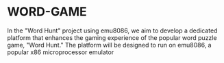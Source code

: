 # WORD-GAME
In the "Word Hunt" project using emu8086, we aim to develop a dedicated platform that enhances the gaming experience of the popular word puzzle game, "Word Hunt." The platform will be designed to run on emu8086, a popular x86 microprocessor emulator
